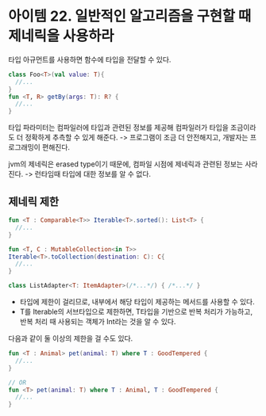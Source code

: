 # 아이템 22. 일반적인 알고리즘을 구현할 때 제네릭을 사용하라

타입 아규먼트를 사용하면 함수에 타입을 전달할 수 있다.
```kotlin
class Foo<T>(val value: T){
  //...
}
fun <T, R> getBy(args: T): R? {
  //...
}
```
타입 파라미터는 컴파일러에 타입과 관련된 정보를 제공해 컴파일러가 타입을 조금이라도 더 정확하게 추측할 수 있게 해준다.
-> 프로그램이 조금 더 안전해지고, 개발자는 프로그래밍이 편해진다.

jvm의 제네릭은 erased type이기 때문에, 컴파일 시점에 제네릭과 관련된 정보는 사라진다. -> 런타임때 타입에 대한 정보를 알 수 없다.

## 제네릭 제한
```kotlin
fun <T : Comparable<T>> Iterable<T>.sorted(): List<T> {
  //...
}

fun <T, C : MutableCollection<in T>>
Iterable<T>.toCollection(destination: C): C{
  //...
}

class ListAdapter<T: ItemAdapter>(/*...*/) { /*...*/ }
```

- 타입에 제한이 걸리므로, 내부에서 해당 타입이 제공하는 메서드를 사용할 수 있다.
- T를 Iterable<Int>의 서브타입으로 제한하면, T타입을 기반으로 반복 처리가 가능하고, 반복 처리 때 사용되는 객체가 Int라는 것을 알 수 있다.

다음과 같이 둘 이상의 제한을 걸 수도 있다.
  
```kotlin
fun <T : Animal> pet(animal: T) where T : GoodTempered {
  //...
}

// OR
fun <T> pet(animal: T) where T : Animal, T : GoodTempered {
  //...
}

```
